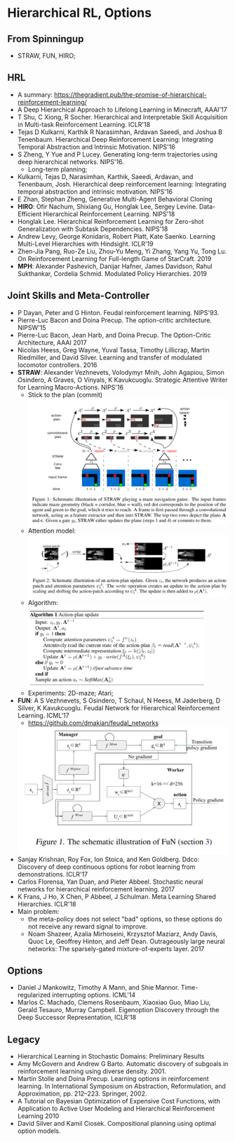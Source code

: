# Hierarchical RL, Options

## From Spinningup
- STRAW, FUN, HIRO;

## HRL
- A summary: https://thegradient.pub/the-promise-of-hierarchical-reinforcement-learning/
- A Deep Hierarchical Approach to Lifelong Learning in Minecraft, AAAI'17
- T Shu, C Xiong, R Socher. Hierarchical and Interpretable Skill Acquisition in Multi-task Reinforcement Learning. ICLR'18
- Tejas D Kulkarni, Karthik R Narasimhan, Ardavan Saeedi, and Joshua B Tenenbaum. Hierarchical Deep Reinforcement Learning: Integrating Temporal Abstraction and Intrinsic Motivation. NIPS'16
- S Zheng, Y Yue and P Lucey. Generating long-term trajectories using deep hierarchical networks. NIPS'16.
	- Long-term planning;
- Kulkarni, Tejas D, Narasimhan, Karthik, Saeedi, Ardavan, and Tenenbaum, Josh. Hierarchical deep reinforcement learning: Integrating temporal abstraction and intrinsic motivation. NIPS'16
- E Zhan, Stephan Zheng, Generative Multi-Agent Behavioral Cloning
- **HIRO**: Ofir Nachum, Shixiang Gu, Honglak Lee, Sergey Levine. Data-Efficient Hierarchical Reinforcement Learning. NIPS'18
- Honglak Lee. Hierarchical Reinforcement Learning for Zero-shot Generalization with Subtask Dependencies. NIPS'18
- Andrew Levy, George Konidaris, Robert Platt, Kate Saenko. Learning Multi-Level Hierarchies with Hindsight. ICLR'19
- Zhen-Jia Pang, Ruo-Ze Liu, Zhou-Yu Meng, Yi Zhang, Yang Yu, Tong Lu. On Reinforcement Learning for Full-length Game of StarCraft. 2019
- **MPH**: Alexander Pashevich, Danijar Hafner, James Davidson, Rahul Sukthankar, Cordelia Schmid. Modulated Policy Hierarchies. 2019

## Joint Skills and Meta-Controller
- P Dayan, Peter and G Hinton. Feudal reinforcement learning. NIPS'93.
- Pierre-Luc Bacon and Doina Precup. The option-critic architecture. NIPSW'15
- Pierre-Luc Bacon, Jean Harb, and Doina Precup. The Option-Critic Architecture, AAAI 2017
- Nicolas Heess, Greg Wayne, Yuval Tassa, Timothy Lillicrap, Martin Riedmiller, and David Silver. Learning and transfer of modulated locomotor controllers. 2016
- **STRAW**: Alexander Vezhnevets, Volodymyr Mnih, John Agapiou, Simon Osindero, A Graves, O Vinyals, K Kavukcuoglu. Strategic Attentive Writer for Learning Macro-Actions. NIPS'16
	- Stick to the plan (commit)\
		<img src="/RL/images/hrl/straw1.png" alt="drawing" width="500"/>
	- Attention model:\
		<img src="/RL/images/hrl/straw2.png" alt="drawing" width="500"/>
	- Algorithm:\
		<img src="/RL/images/hrl/straw3.png" alt="drawing" width="400"/>
	- Experiments: 2D-maze; Atari;
- **FUN**: A S Vezhnevets, S Osindero, T Schaul, N Heess, M Jaderberg, D Silver, K Kavukcuoglu. Feudal Network for Hierarchical Reinforcement Learning. ICML'17
	- https://github.com/dmakian/feudal_networks
	<img src="/RL/images/hrl/fun.png" alt="drawing" width="500"/>
- Sanjay Krishnan, Roy Fox, Ion Stoica, and Ken Goldberg. Ddco: Discovery of deep continuous options for robot learning from demonstrations. ICLR'17
- Carlos Florensa, Yan Duan, and Pieter Abbeel. Stochastic neural networks for hierarchical reinforcement learning. 2017
- K Frans, J Ho, X Chen, P Abbeel, J Schulman. Meta Learning Shared Hierarchies. ICLR'18
- Main problem:
	- the meta-policy does not select "bad" options, so these options do not receive any reward signal to improve.
	- Noam Shazeer, Azalia Mirhoseini, Krzysztof Maziarz, Andy Davis, Quoc Le, Geoffrey Hinton, and Jeff Dean. Outrageously large neural networks: The sparsely-gated mixture-of-experts layer. 2017

## Options
- Daniel J Mankowitz, Timothy A Mann, and Shie Mannor. Time-regularized interrupting options. ICML'14
- Marlos C. Machado, Clemens Rosenbaum, Xiaoxiao Guo, Miao Liu, Gerald Tesauro, Murray Campbell. Eigenoption Discovery through the Deep Successor Representation, ICLR'18

## Legacy
- Hierarchical Learning in Stochastic Domains: Preliminary Results
- Amy McGovern and Andrew G Barto. Automatic discovery of subgoals in reinforcement learning
using diverse density. 2001.
- Martin Stolle and Doina Precup. Learning options in reinforcement learning. In International Symposium on Abstraction, Reformulation, and Approximation, pp. 212–223. Springer, 2002.
- A Tutorial on Bayesian Optimization of Expensive Cost Functions, with Application to Active User Modeling and Hierarchical Reinforcement Learning 2010
- David Silver and Kamil Ciosek. Compositional planning using optimal option models.